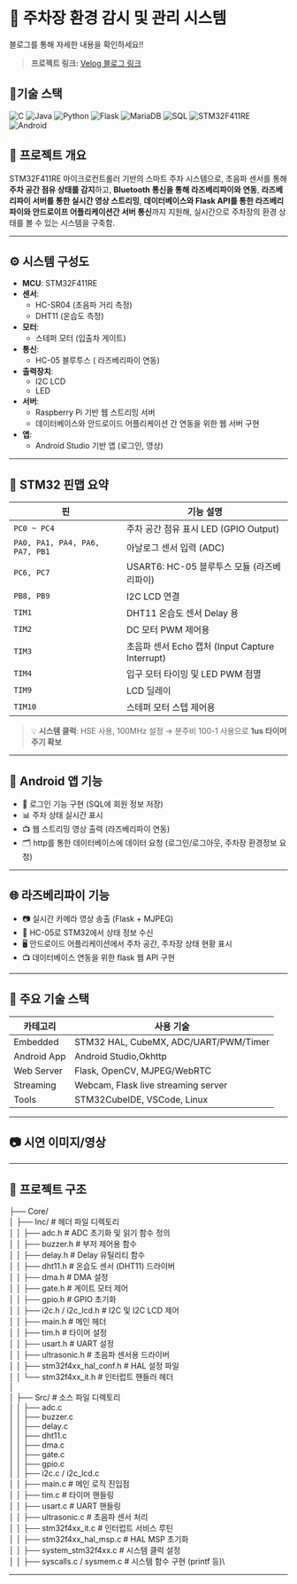 # 🚗 주차장 환경 감시 및 관리 시스템

블로그를 통해 자세한 내용을 확인하세요!!
> **프로젝트 링크:** [Velog 블로그 링크](https://velog.io/@david1597/%EC%97%98%EB%A6%AC%EB%B2%A0%EC%9D%B4%ED%84%B0-%ED%94%84%EB%A1%9C%EC%A0%9D%ED%8A%B8-1)

## 🧰기술 스택
![C](https://img.shields.io/badge/Language-C-blue?logo=c)
![Java](https://img.shields.io/badge/Language-Java-red?logo=openjdk)
![Python](https://img.shields.io/badge/Language-Python-yellow?logo=python)
![Flask](https://img.shields.io/badge/Framework-Flask-black?logo=flask)
![MariaDB](https://img.shields.io/badge/Database-MariaDB-blue?logo=mariadb)
![SQL](https://img.shields.io/badge/Query-SQL-lightgrey?logo=mysql)
![STM32F411RE](https://img.shields.io/badge/Board-STM32F411RE-darkgreen?logo=stmicroelectronics)
![Android](https://img.shields.io/badge/Platform-Android-green?logo=android)



## 📌 프로젝트 개요

STM32F411RE 마이크로컨트롤러 기반의 스마트 주차 시스템으로, 초음파 센서를 통해 **주차 공간 점유 상태를 감지**하고, **Bluetooth 통신을 통해 라즈베리파이와 연동**, **라즈베리파이 서버를 통한 실시간 영상 스트리밍**, **데이터베이스와 Flask API를 통한 라즈베리파이와 안드로이프 어플리케이션간 서버 통신**까지 지원해, 실시간으로 주차장의 환경 상태를 볼 수 있는 시스템을 구축함.

---

## ⚙️ 시스템 구성도

- **MCU**: STM32F411RE
- **센서**:
  - HC-SR04 (초음파 거리 측정)
  - DHT11 (온습도 측정)
- **모터**:
  - 스테퍼 모터 (입출차 게이트)
- **통신**:
  - HC-05 블루투스 ( 라즈베리파이 연동)
- **출력장치**:
  - I2C LCD
  - LED
- **서버**:
  - Raspberry Pi 기반 웹 스트리밍 서버
  - 데이터베이스와 안드로이드 어플리케이션 간 연동을 위한 웹 서버 구현
- **앱**:
  - Android Studio 기반 앱 (로그인, 영상)

---

## 📐 STM32 핀맵 요약

| 핀 | 기능 설명 |
|----|-----------|
| `PC0 ~ PC4` | 주차 공간 점유 표시 LED (GPIO Output) |
| `PA0, PA1, PA4, PA6, PA7, PB1` | 아날로그 센서 입력 (ADC) |
| `PC6, PC7` | USART6: HC-05 블루투스 모듈 (라즈베리파이) |
| `PB8, PB9` | I2C LCD 연결 |
| `TIM1` | DHT11 온습도 센서 Delay 용 |
| `TIM2` | DC 모터 PWM 제어용 |
| `TIM3` | 초음파 센서 Echo 캡처 (Input Capture Interrupt) |
| `TIM4` | 입구 모터 타이밍 및 LED PWM 점멸 |
| `TIM9` | LCD 딜레이 |
| `TIM10` | 스테퍼 모터 스텝 제어용 |

> 💡 **시스템 클럭**: HSE 사용, 100MHz 설정 → 분주비 100-1 사용으로 **1us 타이머 주기 확보**

---

## 📱 Android 앱 기능

- 🔐 로그인 기능 구현 (SQL에 회원 정보 저장)
- 📊 주차 상태 실시간 표시
- 📺 웹 스트리밍 영상 출력 (라즈베리파이 연동)
- 🗂️ http를 통한 데이터베이스에 데이터 요청 (로그인/로그아웃, 주차장 환경정보 요청)

---

## 🌐 라즈베리파이 기능

- 📷 실시간 카메라 영상 송출 (Flask + MJPEG)
- 📡 HC-05로 STM32에서 상태 정보 수신
- 🖥️ 안드로이드 어플리케이션에서 주차 공간, 주차장 상태 현황 표시
- 📺 데이터베이스 연동을 위한 flask 웹 API 구현

---

## 🧠 주요 기술 스택

| 카테고리 | 사용 기술 |
|----------|------------|
| Embedded | STM32 HAL, CubeMX, ADC/UART/PWM/Timer |
| Android App | Android Studio,Okhttp |
| Web Server | Flask, OpenCV, MJPEG/WebRTC |
| Streaming | Webcam, Flask live streaming server |
| Tools | STM32CubeIDE, VSCode, Linux |

---

## 📷 시연 이미지/영상



---

## 📁 프로젝트 구조

├── Core/\
│   ├── Inc/                          # 헤더 파일 디렉토리\
│   │   ├── adc.h                     # ADC 초기화 및 읽기 함수 정의\
│   │   ├── buzzer.h                 # 부저 제어용 함수\
│   │   ├── delay.h                  # Delay 유틸리티 함수\
│   │   ├── dht11.h                  # 온습도 센서 (DHT11) 드라이버\
│   │   ├── dma.h                    # DMA 설정\
│   │   ├── gate.h                   # 게이트 모터 제어\
│   │   ├── gpio.h                   # GPIO 초기화\
│   │   ├── i2c.h / i2c_lcd.h        # I2C 및 I2C LCD 제어\
│   │   ├── main.h                   # 메인 헤더\
│   │   ├── tim.h                    # 타이머 설정\
│   │   ├── usart.h                  # UART 설정\
│   │   ├── ultrasonic.h             # 초음파 센서용 드라이버\
│   │   ├── stm32f4xx_hal_conf.h     # HAL 설정 파일\
│   │   └── stm32f4xx_it.h           # 인터럽트 핸들러 헤더\
│\
│   ├── Src/                          # 소스 파일 디렉토리\
│   │   ├── adc.c\
│   │   ├── buzzer.c\
│   │   ├── delay.c\
│   │   ├── dht11.c\
│   │   ├── dma.c\
│   │   ├── gate.c\
│   │   ├── gpio.c\
│   │   ├── i2c.c / i2c_lcd.c\
│   │   ├── main.c                   # 메인 로직 진입점\
│   │   ├── tim.c                    # 타이머 핸들링\
│   │   ├── usart.c                  # UART 핸들링\
│   │   ├── ultrasonic.c            # 초음파 센서 처리\
│   │   ├── stm32f4xx_it.c           # 인터럽트 서비스 루틴\
│   │   ├── stm32f4xx_hal_msp.c      # HAL MSP 초기화\
│   │   ├── system_stm32f4xx.c       # 시스템 클럭 설정\
│   │   ├── syscalls.c / sysmem.c    # 시스템 함수 구현 (printf 등)\

---

##




